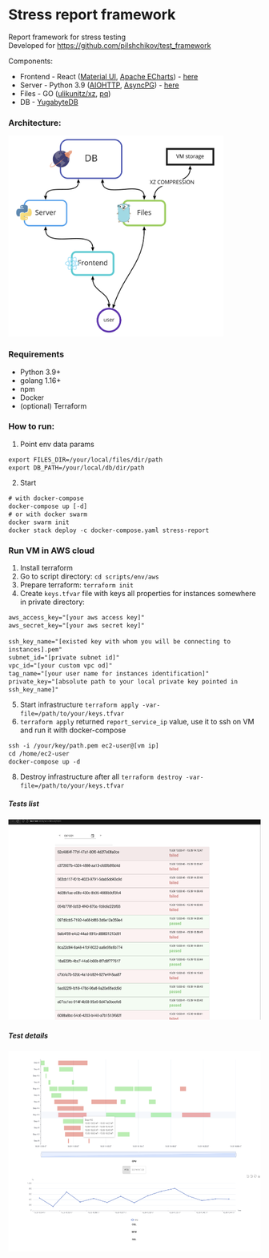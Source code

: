 # Stress report framework

Report framework for stress testing  
Developed for https://github.com/pilshchikov/test_framework

Components:
 - Frontend - React ([Material UI](https://next.material-ui.com/), [Apache ECharts](https://echarts.apache.org/)) - [here](./frontend)
 - Server - Python 3.9 ([AIOHTTP](https://docs.aiohttp.org), [AsyncPG](https://github.com/MagicStack/asyncpg)) - [here](./backend/server)
 - Files - GO ([ulikunitz/xz](https://github.com/ulikunitz/xz), [pq](https://github.com/lib/pq))
 - DB - [YugabyteDB](https://www.yugabyte.com/)

### Architecture:
<img src="scripts/arch.png" height="400px">

### Requirements
- Python 3.9+
- golang 1.16+
- npm
- Docker
- (optional) Terraform

### How to run:
1. Point env data params
```shell
export FILES_DIR=/your/local/files/dir/path
export DB_PATH=/your/local/db/dir/path
```
2. Start
```shell
# with docker-compose
docker-compose up [-d]
# or with docker swarm
docker swarm init
docker stack deploy -c docker-compose.yaml stress-report
```

### Run VM in AWS cloud
1. Install terraform
2. Go to script directory: `cd scripts/env/aws`
3. Prepare terraform: `terraform init`
4. Create `keys.tfvar` file with keys all properties for instances somewhere in private directory:
```shell
aws_access_key="[your aws access key]"
aws_secret_key="[your aws secret key]"

ssh_key_name="[existed key with whom you will be connecting to instances].pem"
subnet_id="[private subnet id]"
vpc_id="[your custom vpc od]"
tag_name="[your user name for instances identification]"
private_key="[absolute path to your local private key pointed in ssh_key_name]"
```
5. Start infrastructure `terraform apply -var-file=/path/to/your/keys.tfvar`
6. `terraform apply` returned `report_service_ip` value, use it to ssh on VM and run it with docker-compose
```shell
ssh -i /your/key/path.pem ec2-user@[vm ip]
cd /home/ec2-user
docker-compose up -d
```
8. Destroy infrastructure after all `terraform destroy -var-file=/path/to/your/keys.tfvar`


##### Tests list
<img src="scripts/list.png" height="400px">

##### Test details
<img src="scripts/details.png" height="400px">
